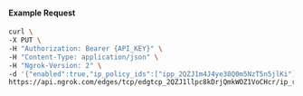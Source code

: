 <!-- Generated by nd gen api-examples. DO NOT EDIT. -->
#### Example Request
```bash
curl \
-X PUT \
-H "Authorization: Bearer {API_KEY}" \
-H "Content-Type: application/json" \
-H "Ngrok-Version: 2" \
-d '{"enabled":true,"ip_policy_ids":["ipp_2QZJ1m4J4ye38Q0m5NzT5n5jlKi"]}' \
https://api.ngrok.com/edges/tcp/edgtcp_2QZJ1llpc8kDrjQmkWOZ1VoCHcr/ip_restriction
